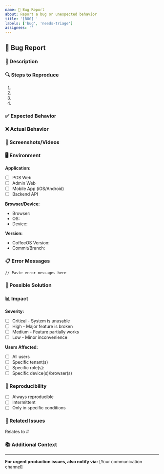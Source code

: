 ```yaml
---
name: 🐛 Bug Report
about: Report a bug or unexpected behavior
title: '[BUG] '
labels: ['bug', 'needs-triage']
assignees: ''
---
```


## 🐛 Bug Report

### 📝 Description

<!-- A clear and concise description of the bug -->

### 🔍 Steps to Reproduce

1.
2.
3.
4.

### ✅ Expected Behavior

<!-- What should happen? -->

### ❌ Actual Behavior

<!-- What actually happens? -->

### 📸 Screenshots/Videos

<!-- If applicable, add screenshots or videos to help explain the problem -->

### 🖥️ Environment

**Application:**

- [ ] POS Web
- [ ] Admin Web
- [ ] Mobile App (iOS/Android)
- [ ] Backend API

**Browser/Device:**

- Browser: <!-- e.g., Chrome 120, Safari 17 -->
- OS: <!-- e.g., Windows 11, macOS 14, iOS 17 -->
- Device: <!-- e.g., Desktop, iPhone 14, Pixel 7 -->

**Version:**

- CoffeeOS Version: <!-- e.g., v1.0.0 -->
- Commit/Branch: <!-- if known -->

### 📋 Error Messages

<!-- Include any error messages, stack traces, or console logs -->

```
// Paste error messages here

```

### 🔧 Possible Solution

<!-- Optional: Suggest a fix or workaround if you have one -->

### 📊 Impact

**Severity:**

- [ ] Critical - System is unusable
- [ ] High - Major feature is broken
- [ ] Medium - Feature partially works
- [ ] Low - Minor inconvenience

**Users Affected:**

- [ ] All users
- [ ] Specific tenant(s)
- [ ] Specific role(s): <!-- e.g., cashiers, managers -->
- [ ] Specific device(s)/browser(s)

### 🧪 Reproducibility

- [ ] Always reproducible
- [ ] Intermittent
- [ ] Only in specific conditions

### 🔗 Related Issues

<!-- Link to related issues -->

Relates to #

### 📚 Additional Context

<!-- Add any other context about the problem -->

---

**For urgent production issues, also notify via:** [Your communication channel]
